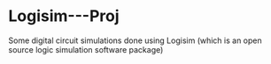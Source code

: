 # Logisim---Proj
Some digital circuit simulations done using Logisim (which is an open source logic simulation software package)
